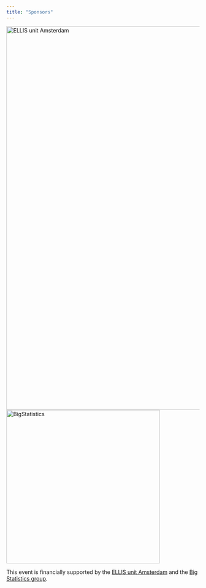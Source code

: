 ```yaml
---
title: "Sponsors"
---
```


<img src="/ellis-logo_horizontal_white_2023-amsterdam.png" alt="ELLIS unit Amsterdam" width="1000px"/>

<img src="/bigstats-logo.png" alt="BigStatistics" width="400px"/>


This event is financially supported by the [ELLIS unit Amsterdam](https://ellis.eu/units/amsterdam) and the [Big Statistics group](https://www.bigstatistics.nl/). 
